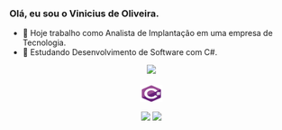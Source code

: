 ### Olá, eu sou o Vinicius de Oliveira.


- 🔭 Hoje trabalho como Analista de Implantação em uma empresa de Tecnologia.
- 🌱 Estudando Desenvolvimento de Software com C#.


<div align="center">
  <a href="https://github.com/viniiciusoliveira">
  <img height="180em" src="https://github-readme-stats.vercel.app/api?username=viniiciusoliveira&show_icons=true&theme=dark&include_all_commits=true&count_private=true"/>
    <div style="display: inline_block"><br>
<img align="center" alt="Rafa-Csharp" height="30" width="40" src="https://raw.githubusercontent.com/devicons/devicon/master/icons/csharp/csharp-original.svg"> <br>
 </div>
<div> 
  <br>
  <a href="https://instagram.com/vinisaantos_" target="_blank"><img src="https://img.shields.io/badge/-Instagram-%23E4405F?style=for-the-badge&logo=instagram&logoColor=white" target="_blank"></a>
  <a href="https://www.linkedin.com/in/vinicius-oliveira-a9a642182/" target="_blank"><img src="https://img.shields.io/badge/-LinkedIn-%230077B5?style=for-the-badge&logo=linkedin&logoColor=white" target="_blank"></a> 
    
  </div>
    
    
          

